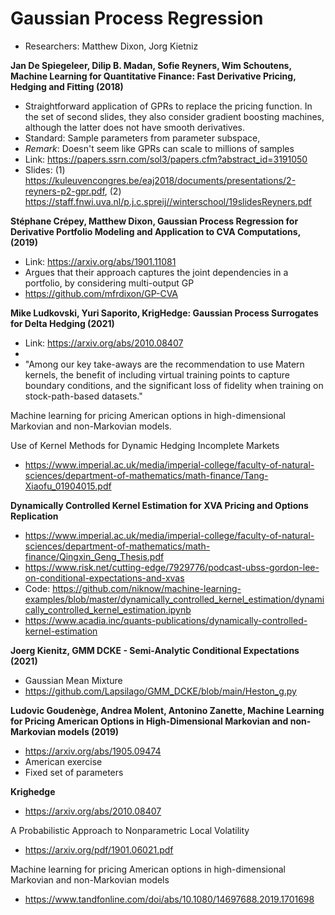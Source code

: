 # Gaussian Process Regression
+ Researchers: Matthew Dixon, Jorg Kietniz




**Jan De Spiegeleer, Dilip B. Madan, Sofie Reyners, Wim Schoutens, Machine Learning for Quantitative Finance: Fast Derivative Pricing, Hedging and Fitting (2018)**

+ Straightforward application of GPRs to replace the pricing function. In the set of second slides, they also consider gradient boosting machines, although the latter does not have smooth derivatives.
+ Standard: Sample parameters from parameter subspace,
+ *Remark*: Doesn't seem like GPRs can scale to millions of samples
+ Link: https://papers.ssrn.com/sol3/papers.cfm?abstract_id=3191050
+ Slides: (1) https://kuleuvencongres.be/eaj2018/documents/presentations/2-reyners-p2-gpr.pdf, (2) https://staff.fnwi.uva.nl/p.j.c.spreij//winterschool/19slidesReyners.pdf


**Stéphane Crépey, Matthew Dixon, Gaussian Process Regression for Derivative Portfolio Modeling and Application to CVA Computations, (2019)**

+ Link: https://arxiv.org/abs/1901.11081
+ Argues that their approach captures the joint dependencies in a portfolio, by considering multi-output GP
+ https://github.com/mfrdixon/GP-CVA

**Mike Ludkovski, Yuri Saporito, KrigHedge: Gaussian Process Surrogates for Delta Hedging (2021)**

+ Link: https://arxiv.org/abs/2010.08407
+ 
+ "Among our key take-aways are the recommendation to use Matern kernels, the benefit of including virtual training points to capture boundary conditions, and the significant loss of fidelity when training on stock-path-based datasets."


Machine learning for pricing American options in high-dimensional Markovian and non-Markovian models.


Use of Kernel Methods for Dynamic Hedging Incomplete Markets 
+ https://www.imperial.ac.uk/media/imperial-college/faculty-of-natural-sciences/department-of-mathematics/math-finance/Tang-Xiaofu_01904015.pdf


 
**Dynamically Controlled Kernel Estimation for XVA Pricing and Options Replication**
+ https://www.imperial.ac.uk/media/imperial-college/faculty-of-natural-sciences/department-of-mathematics/math-finance/Qingxin_Geng_Thesis.pdf
+ https://www.risk.net/cutting-edge/7929776/podcast-ubss-gordon-lee-on-conditional-expectations-and-xvas
+ Code: https://github.com/niknow/machine-learning-examples/blob/master/dynamically_controlled_kernel_estimation/dynamically_controlled_kernel_estimation.ipynb
+ https://www.acadia.inc/quants-publications/dynamically-controlled-kernel-estimation



**Joerg Kienitz, GMM DCKE - Semi-Analytic Conditional Expectations (2021)**
+ Gaussian Mean Mixture
+ https://github.com/Lapsilago/GMM_DCKE/blob/main/Heston_g.py


**Ludovic Goudenège, Andrea Molent, Antonino Zanette, Machine Learning for Pricing American Options in High-Dimensional Markovian and non-Markovian models (2019)**

+ https://arxiv.org/abs/1905.09474
+ American exercise
+ Fixed set of parameters


**Krighedge**

+ https://arxiv.org/abs/2010.08407

A Probabilistic Approach to Nonparametric Local Volatility
+ https://arxiv.org/pdf/1901.06021.pdf


 Machine learning for pricing American options in high-dimensional Markovian and non-Markovian models
 + https://www.tandfonline.com/doi/abs/10.1080/14697688.2019.1701698